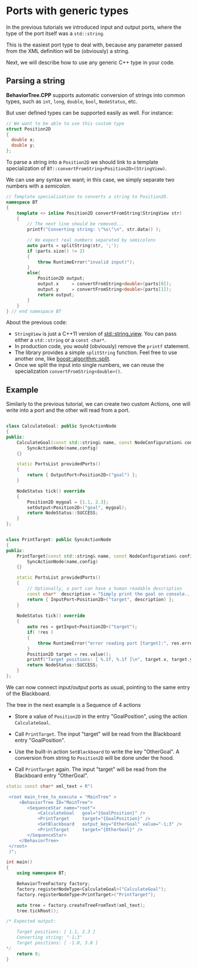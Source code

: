 # Ports with generic types

In the previous tutorials we introduced input and output ports, where the
type of the port itself was a `std::string`.

This is the easiest port type to deal with, because any parameter passed
from the XML definition will be (obviously) a string.

Next, we will describe how to use any generic C++ type in your code.

## Parsing a string

__BehaviorTree.CPP__ supports automatic conversion of strings into common
types, such as `int`, `long`, `double`, `bool`, `NodeStatus`, etc.

But user defined types can be supported easily as well. For instance:

```C++
// We want to be able to use this custom type
struct Position2D 
{ 
  double x;
  double y; 
};
```

To parse a string into a `Position2D` we should link to a template 
specialization of `BT::convertFromString<Position2D>(StringView)`.

We can use any syntax we want; in this case, we simply separate two numbers
with a _semicolon_.


```C++
// Template specialization to converts a string to Position2D.
namespace BT
{
    template <> inline Position2D convertFromString(StringView str)
    {
        // The next line should be removed...
        printf("Converting string: \"%s\"\n", str.data() );

        // We expect real numbers separated by semicolons
        auto parts = splitString(str, ';');
        if (parts.size() != 2)
        {
            throw RuntimeError("invalid input)");
        }
        else{
            Position2D output;
            output.x     = convertFromString<double>(parts[0]);
            output.y     = convertFromString<double>(parts[1]);
            return output;
        }
    }
} // end namespace BT
```

About the previous code:

- `StringView` is just a C++11 version of [std::string_view](https://en.cppreference.com/w/cpp/header/string_view). 
   You can pass either a `std::string` or a `const char*`.
-  In production code, you would (obviously) remove the `printf` statement.
-  The library provides a simple `splitString` function. Feel free to use another
   one, like [boost::algorithm::split](onvertFromString<double>).
-  Once we split the input into single numbers, we can reuse the specialization 
   `convertFromString<double>()`.  
   
## Example

Similarly to the previous tutorial, we can create two custom Actions,
one will write into a port and the other will read from a port.


```C++

class CalculateGoal: public SyncActionNode
{
public:
    CalculateGoal(const std::string& name, const NodeConfiguration& config):
        SyncActionNode(name,config)
    {}

    static PortsList providedPorts()
    {
        return { OutputPort<Position2D>("goal") };
    }

    NodeStatus tick() override
    {
        Position2D mygoal = {1.1, 2.3};
        setOutput<Position2D>("goal", mygoal);
        return NodeStatus::SUCCESS;
    }
};


class PrintTarget: public SyncActionNode
{
public:
    PrintTarget(const std::string& name, const NodeConfiguration& config):
        SyncActionNode(name,config)
    {}

    static PortsList providedPorts()
    {
        // Optionally, a port can have a human readable description
        const char*  description = "Simply print the goal on console...";
        return { InputPort<Position2D>("target", description) };
    }
    
    NodeStatus tick() override
    {
        auto res = getInput<Position2D>("target");
        if( !res )
        {
            throw RuntimeError("error reading port [target]:", res.error());
        }
        Position2D target = res.value();
        printf("Target positions: [ %.1f, %.1f ]\n", target.x, target.y );
        return NodeStatus::SUCCESS;
    }
};
```   

We can now connect input/output ports as usual, pointing to the same 
entry of the Blackboard.

The tree in the next example is a Sequence of 4 actions

- Store a value of `Position2D` in the entry "GoalPosition",
  using the action `CalculateGoal`.

- Call `PrintTarget`. The input "target" will be read from the Blackboard
  entry "GoalPosition".

- Use the built-in action `SetBlackboard` to write the key "OtherGoal".
  A conversion from string to `Position2D` will be done under the hood.

- Call `PrintTarget` again. The input "target" will be read from the Blackboard
  entry "OtherGoal".


```C++  
static const char* xml_text = R"(

 <root main_tree_to_execute = "MainTree" >
     <BehaviorTree ID="MainTree">
        <SequenceStar name="root">
            <CalculateGoal   goal="{GoalPosition}" />
            <PrintTarget     target="{GoalPosition}" />
            <SetBlackboard   output_key="OtherGoal" value="-1;3" />
            <PrintTarget     target="{OtherGoal}" />
        </SequenceStar>
     </BehaviorTree>
 </root>
 )";

int main()
{
    using namespace BT;

    BehaviorTreeFactory factory;
    factory.registerNodeType<CalculateGoal>("CalculateGoal");
    factory.registerNodeType<PrintTarget>("PrintTarget");

    auto tree = factory.createTreeFromText(xml_text);
    tree.tickRoot();

/* Expected output:

    Target positions: [ 1.1, 2.3 ]
    Converting string: "-1;3"
    Target positions: [ -1.0, 3.0 ]
*/
    return 0;
}
```  






   
